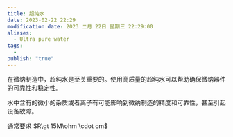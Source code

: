 ```yaml
---
title: 超纯水
date: 2023-02-22 22:29
modification date: 2023 二月 22日 星期三 22:29:00
aliases:
  - Ultra pure water
tags:
  - 
publish: "true"
---
```


在微纳制造中，超纯水是至关重要的。使用高质量的超纯水可以帮助确保微纳器件的可靠性和稳定性。

水中含有的微小的杂质或者离子有可能影响到微纳制造的精度和可靠性，甚至引起设备故障。

通常要求 $R\gt 15M\ohm \cdot cm$
